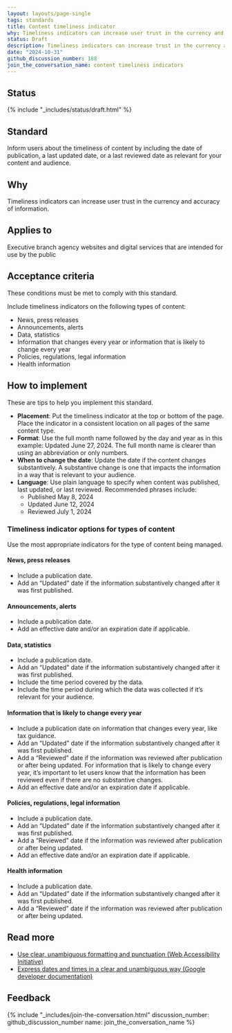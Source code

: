 ```yaml
---
layout: layouts/page-single
tags: standards
title: Content timeliness indicator
why: Timeliness indicators can increase user trust in the currency and accuracy of information.
status: Draft
description: Timeliness indicators can increase trust in the currency and accuracy of information. Learn how to add timeliness indicators on your federal government site.
date: "2024-10-31"
github_discussion_number: 188
join_the_conversation_name: content timeliness indicators
---
```


## Status

{% include "_includes/status/draft.html" %}

## Standard

Inform users about the timeliness of content by including the date of publication, a last updated date, or a last reviewed date as relevant for your content and audience.

## Why

Timeliness indicators can increase user trust in the currency and accuracy of information.

## Applies to

Executive branch agency websites and digital services that are intended for use by the public

## Acceptance criteria

These conditions must be met to comply with this standard.

Include timeliness indicators on the following types of content:
- News, press releases
- Announcements, alerts
- Data, statistics
- Information that changes every year or information that is likely to change every year
- Policies, regulations, legal information
- Health information

## How to implement

These are tips to help you implement this standard.

- **Placement**: Put the timeliness indicator at the top or bottom of the page. Place the indicator in a consistent location on all pages of the same content type.
- **Format**: Use the full month name followed by the day and year as in this example: Updated June 27, 2024. The full month name is clearer than using an abbreviation or only numbers.
- **When to change the date**: Update the date if the content changes substantively. A substantive change is one that impacts the information in a way that is relevant to your audience.
- **Language**: Use plain language to specify when content was published, last updated, or last reviewed. Recommended phrases include:
  - Published May 8, 2024
  - Updated June 12, 2024
  - Reviewed July 1, 2024

### Timeliness indicator options for types of content

Use the most appropriate indicators for the type of content being managed. 

#### News, press releases

- Include a publication date.
- Add an “Updated” date if the information substantively changed after it was first published. 

#### Announcements, alerts 

- Include a publication date.
- Add an effective date and/or an expiration date if applicable.

#### Data, statistics

- Include a publication date.
- Add an “Updated” date if the information substantively changed after it was first published.
- Include the time period covered by the data.
- Include the time period during which the data was collected if it’s relevant for your audience.

#### Information that is likely to change every year

- Include a publication date on information that changes every year, like tax guidance.
- Add an “Updated” date if the information substantively changed after it was first published.
- Add a “Reviewed” date if the information was reviewed after publication or after being updated. For information that is likely to change every year, it’s important to let users know that the information has been reviewed even if there are no substantive changes.
- Add an effective date and/or an expiration date if applicable.

#### Policies, regulations, legal information

- Include a publication date.
- Add an “Updated” date if the information substantively changed after it was first published.
- Add a “Reviewed” date if the information was reviewed after publication or after being updated.
- Add an effective date and/or an expiration date if applicable.

#### Health information

- Include a publication date.
- Add an “Updated” date if the information substantively changed after it was first published.
- Add a “Reviewed” date if the information was reviewed after publication or after being updated.

## Read more

- [Use clear, unambiguous formatting and punctuation (Web Accessibility Initiative)](https://www.w3.org/WAI/WCAG2/supplemental/patterns/o3p06-format-punctuation/#examples)
- [Express dates and times in a clear and unambiguous way (Google developer documentation)](https://developers.google.com/style/dates-times)

## Feedback

{% include "_includes/join-the-conversation.html" discussion_number: github_discussion_number name: join_the_conversation_name %}
